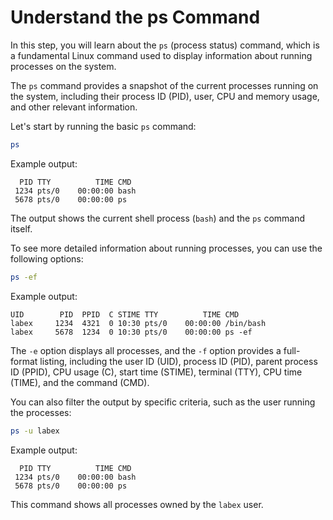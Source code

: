 # Understand the ps Command

In this step, you will learn about the `ps` (process status) command, which is a fundamental Linux command used to display information about running processes on the system.

The `ps` command provides a snapshot of the current processes running on the system, including their process ID (PID), user, CPU and memory usage, and other relevant information.

Let's start by running the basic `ps` command:

```bash
ps
```

Example output:

```
  PID TTY          TIME CMD
 1234 pts/0    00:00:00 bash
 5678 pts/0    00:00:00 ps
```

The output shows the current shell process (`bash`) and the `ps` command itself.

To see more detailed information about running processes, you can use the following options:

```bash
ps -ef
```

Example output:

```
UID        PID  PPID  C STIME TTY          TIME CMD
labex     1234  4321  0 10:30 pts/0    00:00:00 /bin/bash
labex     5678  1234  0 10:30 pts/0    00:00:00 ps -ef
```

The `-e` option displays all processes, and the `-f` option provides a full-format listing, including the user ID (UID), process ID (PID), parent process ID (PPID), CPU usage (C), start time (STIME), terminal (TTY), CPU time (TIME), and the command (CMD).

You can also filter the output by specific criteria, such as the user running the processes:

```bash
ps -u labex
```

Example output:

```
  PID TTY          TIME CMD
 1234 pts/0    00:00:00 bash
 5678 pts/0    00:00:00 ps
```

This command shows all processes owned by the `labex` user.
